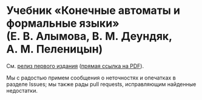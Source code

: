 # Учебник «Конечные автоматы и формальные языки» (Е. В. Алымова, В. М. Деундяк, А. М. Пеленицын)

См. [релиз первого издания](https://github.com/ulysses4ever/formal-langs-textbook/releases/tag/v.1.0.2)
([прямая ссылка на PDF](https://github.com/ulysses4ever/formal-langs-textbook/releases/download/v.1.0.2/textbook.pdf)).

Мы с радостью примем сообщения о неточностях и опечатках в разделе Issues;
мы также рады pull requests, исправляющим найденные недостатки.

